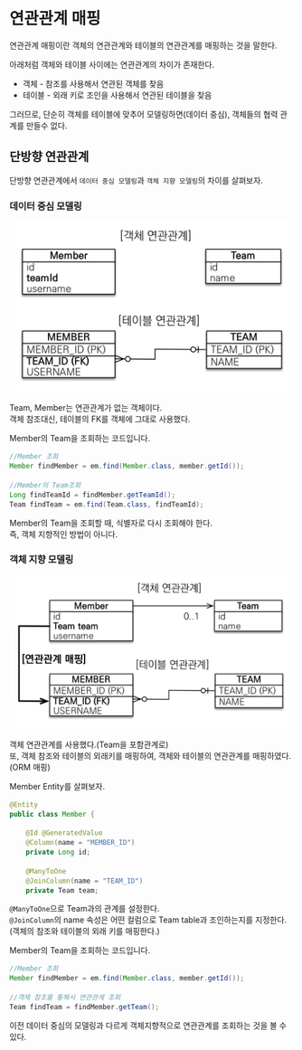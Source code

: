 # 연관관계 매핑
연관관계 매핑이란 객체의 연관관계와 테이블의 연관관계를 매핑하는 것을 말한다.  

아래처럼 객체와 테이블 사이에는 연관관계의 차이가 존재한다.

- 객체 - 참조를 사용해서 연관된 객체를 찾음
- 테이블 - 외래 키로 조인을 사용해서 연관된 테이블을 찾음

그러므로, 단순히 객체를 테이블에 맞추어 모델링하면(데이터 중심), 객체들의 협력 관계를 만들수 없다.  

## 단방향 연관관계

단방향 연관관계에서 ```데이터 중심 모델링```과 ```객체 지향 모델링```의 차이를 살펴보자.  

### 데이터 중심 모델링

![data-model](./img/data-model.png)

Team, Member는 연관관계가 없는 객체이다.  
객체 참조대신, 테이블의 FK를 객체에 그대로 사용했다.  

Member의 Team을 조회하는 코드입니다.

``` java
//Member 조회
Member findMember = em.find(Member.class, member.getId());

//Member의 Team조회
Long findTeamId = findMember.getTeamId();
Team findTeam = em.find(Team.class, findTeamId);
```

Member의 Team을 조회할 때, 식별자로 다시 조회해야 한다.  
즉, 객체 지향적인 방법이 아니다.

### 객체 지향 모델링

![object-model](./img/object-model.png)

객체 연관관계를 사용했다.(Team을 포함관계로)  
또, 객체 참조와 테이블의 외래키를 매핑하여, 객체와 테이블의 연관관계를 매핑하였다.(ORM 매핑)  

Member Entity를 살펴보자.  

``` java
@Entity
public class Member {

    @Id @GeneratedValue
    @Column(name = "MEMBER_ID")
    private Long id;

    @ManyToOne
    @JoinColumn(name = "TEAM_ID")
    private Team team;
```

```@ManyToOne```으로 Team과의 관계를 설정한다.  
```@JoinColumn```의 name 속성은 어떤 컬럼으로 Team table과 조인하는지를 지정한다.(객체의 참조와 테이블의 외래 키를 매핑한다.)  

Member의 Team을 조회하는 코드입니다.
``` java
//Member 조회
Member findMember = em.find(Member.class, member.getId());

//객체 참조를 통해서 연관관계 조회
Team findTeam = findMember.getTeam();
```
이전 데이터 중심의 모델링과 다르게 객체지향적으로 연관관계를 조회하는 것을 볼 수 있다.  
